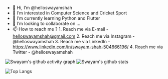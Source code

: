 - 👋 Hi, I’m @helloswayamshah
- 👀 I’m interested in Computer Science and Cricket Sport
- 🌱 I’m currently learning Python and Flutter
- 💞️ I’m looking to collaborate on ...
- 📫 How to reach me ?
                     1. Reach me via E-mail - helloswayamshah@gmail.com
                     2. Reach me via Instagram - @helloswayamshah
                     3. Reach me via LinkedIn - https://www.linkedin.com/in/swayam-shah-504666196/
                     4. Reach me via Twitter - @helloswayamshah

![Swayam's github activity graph](https://github-readme-activity-graph.vercel.app/graph?username=helloswayamshah&custom_title=Swayam's%20github%20activity%20graph&theme=xcode)
![Swayam's github stats](https://github-readme-stats.vercel.app/api?username=helloswayamshah&show_icons=true&theme=cobalt)

![Top Langs](https://github-readme-stats.vercel.app/api/top-langs/?username=helloswayamshah&layout=donut-vertical&show_icons=true&theme=cobalt)

<!---
swayam-shah/swayam-shah is a ✨ special ✨ repository because its `README.md` (this file) appears on your GitHub profile.
You can click the Preview link to take a look at your changes.
--->
